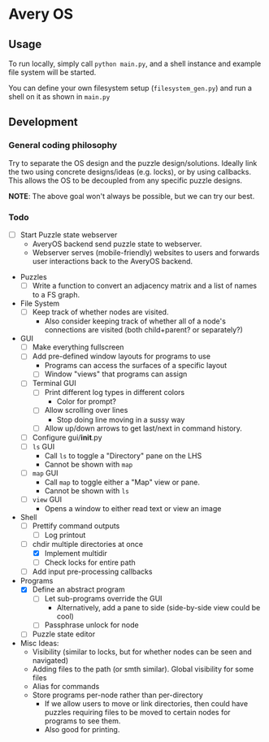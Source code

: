 # Avery OS

## Usage

To run locally, simply call `python main.py`, and a shell instance and example
file system will be started.

You can define your own filesystem setup (`filesystem_gen.py`) and run a shell 
on it as shown in `main.py`

## Development

### General coding philosophy

Try to separate the OS design and the puzzle design/solutions. Ideally link
the two using concrete designs/ideas (e.g. locks), or by using callbacks. This
allows the OS to be decoupled from any specific puzzle designs.

**NOTE**: The above goal won't always be possible, but we can try our best.

### Todo

- [ ] Start Puzzle state webserver
  - AveryOS backend send puzzle state to webserver.
  - Webserver serves (mobile-friendly) websites to users and forwards user interactions
    back to the AveryOS backend.
- Puzzles
  - [ ] Write a function to convert an adjacency matrix and a list of names to a
        FS graph.
- File System
  - [ ] Keep track of whether nodes are visited.
    - Also consider keeping track of whether all of a node's connections are
      visited (both child+parent? or separately?)
- GUI
  - [ ] Make everything fullscreen
  - [ ] Add pre-defined window layouts for programs to use
    - Programs can access the surfaces of a specific layout
    - [ ] Window "views" that programs can assign
  - [ ] Terminal GUI
    - [ ] Print different log types in different colors
      - Color for prompt?
    - [ ] Allow scrolling over lines
      - Stop doing line moving in a sussy way
    - [ ] Allow up/down arrows to get last/next in command history.
  - [ ] Configure gui/__init__.py
  - [ ] `ls` GUI
    - Call `ls` to toggle a "Directory" pane on the LHS
    - Cannot be shown with `map`
  - [ ] `map` GUI
    - Call `map` to toggle either a "Map" view or pane.
    - Cannot be shown with `ls`
  - [ ] `view` GUI
    - Opens a window to either read text or view an image
- Shell
  - [ ] Prettify command outputs
    - [ ] Log printout
  - [ ] chdir multiple directories at once
    - [x] Implement multidir
    - [ ] Check locks for entire path
  - [ ] Add input pre-processing callbacks
- Programs
  - [x] Define an abstract program
    - [ ] Let sub-programs override the GUI
      - Alternatively, add a pane to side (side-by-side view could be cool)
    - [ ] Passphrase unlock for node
  - [ ] Puzzle state editor

- Misc Ideas:
  - Visibility (similar to locks, but for whether nodes can be seen and navigated)
  - Adding files to the path (or smth similar). Global visibility for some files
  - Alias for commands
  - Store programs per-node rather than per-directory
    - If we allow users to move or link directories, then could have puzzles
      requiring files to be moved to certain nodes for programs to see them.
    - Also good for printing.
